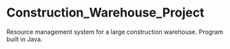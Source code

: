 # Construction_Warehouse_Project
Resource management system for a large construction warehouse. Program built in Java.
